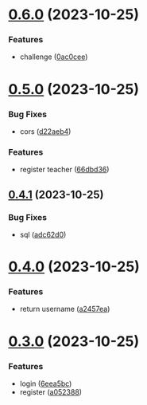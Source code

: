 # [0.6.0](https://github.com/bitroll-team/codefest1-users/compare/v0.5.0...v0.6.0) (2023-10-25)


### Features

* challenge ([0ac0cee](https://github.com/bitroll-team/codefest1-users/commit/0ac0cee558f22b69c81cf1563d4de949717e0a0f))



# [0.5.0](https://github.com/bitroll-team/codefest1-users/compare/v0.4.1...v0.5.0) (2023-10-25)


### Bug Fixes

* cors ([d22aeb4](https://github.com/bitroll-team/codefest1-users/commit/d22aeb406b9835f61f2e5c033a45e3d8ff688125))


### Features

* register teacher ([66dbd36](https://github.com/bitroll-team/codefest1-users/commit/66dbd36a7feeecd40cf9b752a928f75767ba64a2))



## [0.4.1](https://github.com/bitroll-team/codefest1-users/compare/v0.4.0...v0.4.1) (2023-10-25)


### Bug Fixes

* sql ([adc62d0](https://github.com/bitroll-team/codefest1-users/commit/adc62d0d28a77ba78a58979b45af3a4f820c7c45))



# [0.4.0](https://github.com/bitroll-team/codefest1-users/compare/v0.3.0...v0.4.0) (2023-10-25)


### Features

* return username ([a2457ea](https://github.com/bitroll-team/codefest1-users/commit/a2457ea05099904ece67cf04987581dafdd0989d))



# [0.3.0](https://github.com/bitroll-team/codefest1-users/compare/v0.2.0...v0.3.0) (2023-10-25)


### Features

* login ([6eea5bc](https://github.com/bitroll-team/codefest1-users/commit/6eea5bcb87502d9a0bbba36a8efceb948bff2635))
* register ([a052388](https://github.com/bitroll-team/codefest1-users/commit/a05238811a55d17e4af1c27646b85c0767ff853d))



